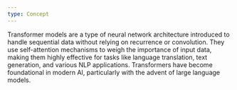 ```yaml
---
type: Concept
---
```


Transformer models are a type of neural network architecture introduced to handle sequential data without relying on recurrence or convolution. They use self-attention mechanisms to weigh the importance of input data, making them highly effective for tasks like language translation, text generation, and various NLP applications. Transformers have become foundational in modern AI, particularly with the advent of large language models.